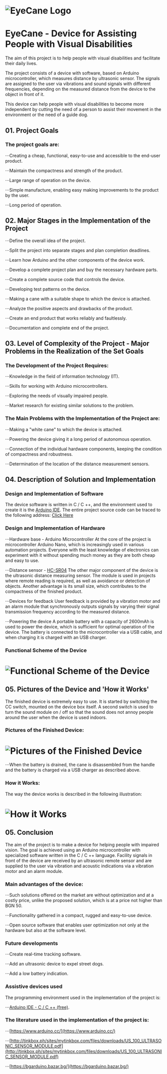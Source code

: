 # ![EyeCane Logo](http://i.imgur.com/oUWxyKO.png) 
# EyeCane - Device for Assisting People with Visual Disabilities

The aim of this project is to help people with visual disabilities and facilitate their daily lives.
 
The project consists of a device with software, based on Arduino microcontroller, which measures distance by ultrasonic sensor. 
The signals are assigned to the user via vibrations and sound signals with different frequencies, depending on the measured distance from the device to the object in front of it.

This device can help people with visual disabilities to become more independent by cutting the need of a person to assist their movement in the environment or the need of a guide dog.	

## 01. Project Goals

### The project goals are:
⋅⋅⋅Creating a cheap, functional, easy-to-use and accessible to the end-user product.

⋅⋅⋅Maintain the compactness and strength of the product.

⋅⋅⋅Large range of operation on the device.

⋅⋅⋅Simple manufacture, enabling easy making improvements to the product by the user.

⋅⋅⋅Long period of operation.

## 02. Major Stages in the Implementation of the Project

⋅⋅⋅Define the overall idea of the project.

⋅⋅⋅Split the project into separate stages and plan completion deadlines.

⋅⋅⋅Learn how Arduino and the other components of the device work.

⋅⋅⋅Develop a complete project plan and buy the necessary hardware parts.

⋅⋅⋅Create a complete source code that controls the device.

⋅⋅⋅Developing test patterns on the device.

⋅⋅⋅Making a cane with a suitable shape to which the device is attached.

⋅⋅⋅Analyze the positive aspects and drawbacks of the product.

⋅⋅⋅Create an end product that works reliably and faultlessly.

⋅⋅⋅Documentation and complete end of the project.

## 03. Level of Complexity of the Project - Major Problems in the Realization of the Set Goals
### The Development of the Project Requires:

⋅⋅⋅Knowledge in the field of information technology (IT).

⋅⋅⋅Skills for working with Arduino microcontrollers.

⋅⋅⋅Exploring the needs of visually impaired people.

⋅⋅⋅Market research for existing similar solutions to the problem.

### The Main Problems with the Implementation of the Project are:

⋅⋅⋅Making a "white cane" to which the device is attached.

⋅⋅⋅Powering the device giving it a long period of autonomous operation.

⋅⋅⋅Connection of the individual hardware components, keeping the condition of compactness and robustness.

⋅⋅⋅Determination of the location of the distance measurement sensors.

## 04. Description of Solution and Implementation
### Design and Implementation of Software
The device software is written in C / C ++, and the environment used to create it is the [Arduino IDE](https://www.arduino.cc/). The entire project source code can be traced to the following address: [Click Here](https://github.com/deyanpeychev00/EyeCane-Device-for-Assisting-People-with-Visual-Disabilities)

### Design and Implementation of Hardware

⋅⋅⋅Hardware base - Arduino Microcontroller
At the core of the project is microcontroller Arduino Nano, which is increasingly used in various automation projects. Everyone with the least knowledge of electronics can experiment with it without spending much money as they are both cheap and easy to use.

⋅⋅⋅Distance sensor - [HC-SR04](https://www.sparkfun.com/products/13959)
The other major component of the device is the ultrasonic distance measuring sensor. The module is used in projects where remote reading is required, as well as avoidance or detection of objects. Another advantage is its small size, which contributes to the compactness of the finished product.

⋅⋅⋅Devices for feedback
User feedback is provided by a vibration motor and an alarm module that synchronously outputs signals by varying their signal transmission frequency according to the measured distance.

⋅⋅⋅Powering the device
A portable battery with a capacity of 2600mAh is used to power the device, which is sufficient for optimal operation of the device. The battery is connected to the microcontroller via a USB cable, and when charging it is charged with an USB charger.

### Functional Scheme of the Device

# ![Functional Scheme of the Device](https://imgur.com/a/hFxuZ) 

## 05. Pictures of the Device and 'How it Works'
The finished device is extremely easy to use. It is started by switching the CC switch, mounted on the device box itself. A second switch is used to turn the sound module on / off so that the sound does not annoy people around the user when the device is used indoors.

### Pictures of the Finished Device: 

# ![Pictures of the Finished Device](https://imgur.com/a/PgkV0) 

⋅⋅⋅When the battery is drained, the cane is disassembled from the handle and the battery is charged via a USB charger as described above.

### How it Works:
The way the device works is described in the following illustration:

# ![How it Works](https://imgur.com/a/PD1bY)

## 05. Conclusion
The aim of the project is to make a device for helping people with impaired vision.
The goal is achieved using an Arduino microcontroller with specialized software written in the C / C ++ language. Facility signals in front of the device are received by an ultrasonic remote sensor and are supplied to the user via vibration and acoustic indications via a vibration motor and an alarm module.

### Main advantages of the device:
⋅⋅⋅Such solutions offered on the market are without optimization and at a costly price, unlike the proposed solution, which is at a price not higher than BGN 50.

⋅⋅⋅Functionality gathered in a compact, rugged and easy-to-use device.

⋅⋅⋅Open source software that enables user optimization not only at the hardware but also at the software level.

### Future developments
⋅⋅⋅Create real-time tracking software.

⋅⋅⋅Add an ultrasonic device to expel street dogs.

⋅⋅⋅Add a low battery indication.

### Assistive devices used
The programming environment used in the implementation of the project is:

⋅⋅⋅[Arduino IDE - C / C ++ (free)](https://www.arduino.cc/).

### The literature used in the implementation of the project is:
⋅⋅⋅[https://www.arduino.cc/](https://www.arduino.cc/)

⋅⋅⋅[http://tinkbox.ph/sites/mytinkbox.com/files/downloads/US_100_ULTRASONIC_SENSOR_MODULE.pdf](http://tinkbox.ph/sites/mytinkbox.com/files/downloads/US_100_ULTRASONIC_SENSOR_MODULE.pdf)

⋅⋅⋅[https://bgarduino.bazar.bg/](https://bgarduino.bazar.bg/)





